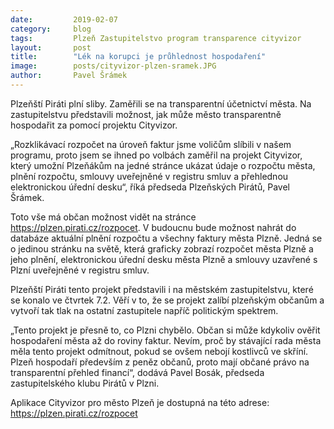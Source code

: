 ```yaml
---
date:         2019-02-07
category:     blog
tags:         Plzeň Zastupitelstvo program transparence cityvizor 
layout:       post
title:        "Lék na korupci je průhlednost hospodaření" 
image:        posts/cityvizor-plzen-sramek.JPG
author:       Pavel Šrámek
---
```


Plzeňští Piráti plní sliby. Zaměřili se na transparentní účetnictví města. Na zastupitelstvu představili možnost, jak může město transparentně hospodařit za pomocí projektu Cityvizor.

„Rozklikávací rozpočet na úroveň faktur jsme voličům slíbili v našem programu, proto jsem se ihned po volbách zaměřil na projekt Cityvizor, který umožní Plzeňákům na jedné stránce ukázat údaje o rozpočtu města, plnění rozpočtu, smlouvy uveřejněné v registru smluv a přehlednou elektronickou úřední desku“, říká předseda Plzeňských Pirátů, Pavel Šrámek.  

Toto vše má občan možnost vidět na stránce https://plzen.pirati.cz/rozpocet. V budoucnu bude možnost nahrát do databáze aktuální plnění rozpočtu a všechny faktury města Plzně. Jedná se o jedinou stránku na světě, která graficky zobrazí rozpočet města Plzně a jeho plnění, elektronickou úřední desku města Plzně a smlouvy uzavřené s Plzní uveřejněné v registru smluv.

Plzeňští Piráti tento projekt představili i na městském zastupitelstvu, které se konalo ve čtvrtek 7.2. Věří v to, že se projekt zalíbí plzeňským občanům a vytvoří tak tlak na ostatní zastupitele napříč politickým spektrem. 

„Tento projekt je přesně to, co Plzni chybělo. Občan si může kdykoliv ověřit hospodaření města až do roviny faktur. Nevím, proč by stávající rada města měla tento projekt odmítnout, pokud se ovšem nebojí kostlivců ve skříní. Plzeň hospodaří především z peněz občanů, proto mají občané právo na transparentní přehled financí“, dodává Pavel Bosák, předseda zastupitelského klubu Pirátů v Plzni.

Aplikace Cityvizor pro město Plzeň je dostupná na této adrese: https://plzen.pirati.cz/rozpocet
